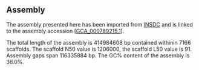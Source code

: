 **Assembly**
--------

The assembly presented here has been imported from [INSDC](http://www.insdc.org) and is linked to the assembly accession [[GCA\_000789215.1](http://www.ebi.ac.uk/ena/data/view/GCA_000789215.1)].

The total length of the assembly is 414984608 bp contained withinin 7166 scaffolds.
The scaffold N50 value is 1206000, the scaffold L50 value is 91.
Assembly gaps span 116335884 bp. The GC% content of the assembly is 36.0%.
